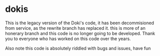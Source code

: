 # dokis
This is the legacy version of the Doki's code, it has been decommisioned from service, as the rewrite branch has replaced it. this is more of an honerary branch and this code is no longer going to be developed.
Thank you to everyone who has worked on this code over the years.

Also note this code is absolutely riddled with bugs and issues, have fun
